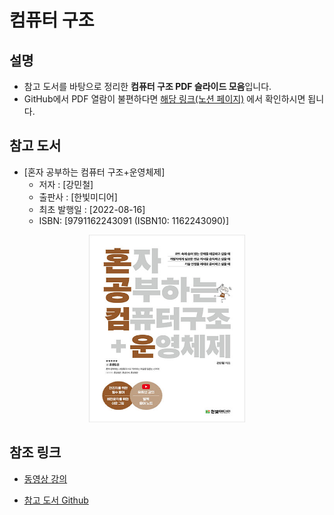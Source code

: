 # 컴퓨터 구조

## 설명

- 참고 도서를 바탕으로 정리한 **컴퓨터 구조 PDF 슬라이드 모음**입니다. 
- GitHub에서 PDF 열람이 불편하다면 [해당 링크(노션 페이지)](https://subdued-march-f96.notion.site/263d5be0738f8033a67cfd8e3523a58e?pvs=74)
에서 확인하시면 됩니다.

## 참고 도서
- [혼자 공부하는 컴퓨터 구조+운영체제]
    - 저자 : [강민철]
    - 출판사 : [한빛미디어]
    - 최초 발행일 : [2022-08-16]
    - ISBN: [9791162243091 (ISBN10: 1162243090)]
    
<p align="center">
    <img src="./assets/banner.png" height=300 width=250>
</p>

## 참조 링크
- [동영상 강의](https://www.youtube.com/watch?v=kFWP6sFKyp0&list=PLYH7OjNUOWLUz15j4Q9M6INxK5J3-59GC)

- [참고 도서 Github](https://github.com/kangtegong/self-learning-cs/tree/main)